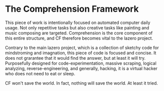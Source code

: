 # The Comprehension Framework

This piece of work is intentionally focused on automated computer daily usage. Not only repetitive tasks but also creative tasks like painting and music composing are targeted. Comprehension is the core component of this entire structure, and CF therefore becomes vital to the lazero project.

Contrary to the main lazero project, which is a collection of sketchy code for mindstroming and imagnation, this piece of code is focused and concise. It does not grarantee that it would find the answer, but at least it will try. Purposefully designed for code-experimentation, massive scraping, logical analyzing, reverse-engineering, and generally, hacking, it is a virtual hacker who does not need to eat or sleep.

CF won't save the world. In fact, nothing will save the world. At least it tried.
